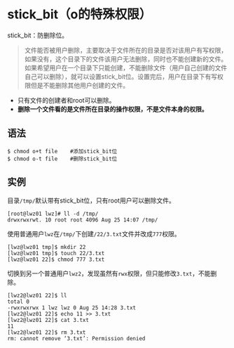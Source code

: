 # stick_bit（o的特殊权限）
stick_bit：防删除位。
>文件能否被用户删除，主要取决于文件所在的目录是否对该用户有写权限，如果没有，这个目录下的文件该用户无法删除，同时也不能创建新的文件。如果希望用户在一个目录下只能创建，不能删除文件（用户自己创建的文件自己可以删除），就可以设置stick_bit位。设置完后，用户在目录下有写权限但是不能删除其他用户创建的文件。

* 只有文件的创建者和root可以删除。
* **删除一个文件看的是文件所在目录的操作权限，不是文件本身的权限。**

## 语法

    $ chmod o+t file    #添加stick_bit位
    $ chmod o-t file    #删除stick_bit位

## 实例

目录`/tmp/`默认带有stick_bit位，只有root用户可以删除文件。
```
[root@lwz01 lwz]# ll -d /tmp/
drwxrwxrwt. 10 root root 4096 Aug 25 14:07 /tmp/
```

使用普通用户`lwz`在`/tmp/`下创建`/22/3.txt`文件并改成`777`权限。
```
[lwz@lwz01 tmp]$ mkdir 22
[lwz@lwz01 tmp]$ touch 22/3.txt
[lwz@lwz01 22]$ chmod 777 3.txt
```

切换到另一个普通用户`lwz2`，发现虽然有`rwx`权限，但只能修改`3.txt`，不能删除。
```
[lwz2@lwz01 22]$ ll
total 0
-rwxrwxrwx 1 lwz lwz 0 Aug 25 14:28 3.txt
[lwz2@lwz01 22]$ echo 11 >> 3.txt 
[lwz2@lwz01 22]$ cat 3.txt 
11
[lwz2@lwz01 22]$ rm 3.txt 
rm: cannot remove ‘3.txt’: Permission denied
```

